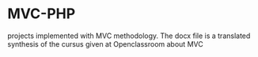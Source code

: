 # MVC-PHP
projects implemented with MVC methodology. The docx file is a translated synthesis of the cursus given at Openclassroom about MVC
